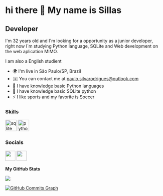 hi there 👋  My name is Sillas 
==========================

Developer
-----------------------------

I'm 32 years old and I´m looking for a opportunity as a junior developer, right now I´m studying Python language, SQLite and Web development on the web aplication MIMO.

I am also a English studient

* 🌍  I'm live in São Paulo/SP, Brazil
* ✉️  You can contact me at [paulo.silvarodrigues@outlook.com](mailto:paulo.silvarodrigues@outlook.com)
* 🧠  I have knowledge basic Python languages
* 🧠  I have knowledge basic SQLite python
* ⚡  I like sports and my favorite is Soccer

### Skills
<a align="left">
<a href="https://developer.mozilla.org/en-US/docs/Web/python" target="_blank" rel="noreferrer"><img src="https://img.shields.io/badge/SQLite-07405E?style=for-the-badge&logo=sqlite&logoColor=white width="36" height="36" alt="sqlite" /></a>
<a align="left">
<a href="https://developer.mozilla.org/en-US/docs/Web/python" target="_blank" rel="noreferrer"><img src="https://img.shields.io/badge/Python-FFD43B?style=for-the-badge&logo=python&logoColor=blue width="36" height="36" alt="python" /></a>

### Socials
<p align="left"> <a href="https://www.github.com/sillasrodrigues" target="_white" rel="noreferrer"><img src="https://raw.githubusercontent.com/danielcranney/readme-generator/main/public/icons/socials/github-dark.svg" width="32" height="32" /></a> <a href="https://www.linkedin.com/in/sillasrodrigues" target="_dark" rel="noreferrer"><img src="https://raw.githubusercontent.com/danielcranney/readme-generator/main/public/icons/socials/linkedin.svg" width="32" height="32" /></a> 

<b>My GitHub Stats</b>

<a href="http://www.github.com/Sillasrodrigues"><img src="https://github-readme-streak-stats.herokuapp.com/?user=Sillasrodrigues&stroke=ffffff&background=171717&ring=3382ed&fire=3382ed&currStreakNum=ffffff&currStreakLabel=3382ed&sideNums=ffffff&sideLabels=ffffff&dates=ffffff&hide_border=true" /></a>

<a href="http://www.github.com/Sillasrodrigues"><img src="https://github-readme-activity-graph.cyclic.app/graph?username=Sillasrodrigues&bg_color=171717&color=ffffff&line=3382ed&point=ffffff&area_color=171717&area=true&hide_border=true&custom_title=GitHub%20Commits%20Graph" alt="GitHub Commits Graph" /></a>
